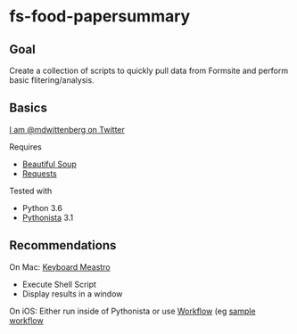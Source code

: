 # fs-food-papersummary

## Goal

Create a collection of scripts to quickly pull data from Formsite and perform basic flitering/analysis.

## Basics

[I am @mdwittenberg on Twitter](https://twitter.com/mdwittenberg)

Requires

- [Beautiful Soup](https://www.crummy.com/software/BeautifulSoup/)
- [Requests](http://docs.python-requests.org/)

Tested with

- Python 3.6
- [Pythonista](http://omz-software.com/pythonista/) 3.1

## Recommendations

On Mac: [Keyboard Meastro](https://www.keyboardmaestro.com/)

- Execute Shell Script
- Display results in a window

On iOS: Either run inside of Pythonista or use [Workflow](https://workflow.is) (eg [sample workflow](https://workflow.is/workflows/cb3ed15defac409ba370ab584334f14b)
